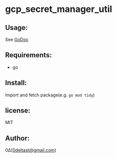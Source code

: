 gcp_secret_manager_util
=======================

Usage:
------

See [GoDoc](https://pkg.go.dev/github.com/0Delta/gcp_secret_manager_util)

Requirements:
-------------
+ go

Install:
--------
Import and fetch package(e.g. `go mod tidy`)

license:
--------
MIT

Author:
-------
0Δ(0deltast@gmail.com)
